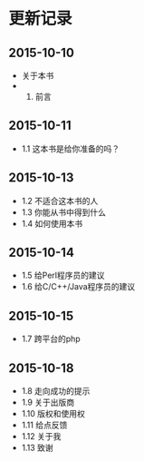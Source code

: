 # 更新记录

## 2015-10-10

- 关于本书
- 1. 前言

## 2015-10-11

- 1.1 这本书是给你准备的吗？

## 2015-10-13

- 1.2 不适合这本书的人
- 1.3 你能从书中得到什么
- 1.4 如何使用本书

## 2015-10-14

- 1.5 给Perl程序员的建议
- 1.6 给C/C++/Java程序员的建议

## 2015-10-15

- 1.7 跨平台的php

## 2015-10-18

- 1.8 走向成功的提示
- 1.9 关于出版商
- 1.10 版权和使用权
- 1.11 给点反馈
- 1.12 关于我
- 1.13 致谢